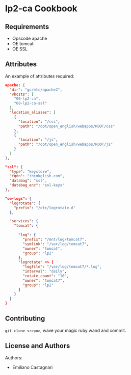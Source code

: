 lp2-ca Cookbook
===============

Requirements
------------

  * Opscode apache
  * OE tomcat
  * OE SSL

Attributes
----------

An example of attributes required:

```json
apache: {
  "dir": "gc/etc/apache2",
  "vhosts": [ 
    "00-lp2-ca",
    "00-lp2-ca-ssl"
  ],
  "location_aliases": [
    { 
      "location": "/css",
      "path": "/opt/open_english/webapps/ROOT/css"
    },
    { 
      "location": "/js",
      "path": "/opt/open_english/webapps/ROOT/js"
    }
  ]
},

"ssl": {
  "type": "keystore",
  "fqdn": "thinkglish.com",
  "databag": "ssl",
  "databag_enc": "ssl-keys"
},

"oe-logs": {
  "logrotate": {
    "prefix": "/etc/logrotate.d"
  },

  "services": {
    "tomcat": {
        
      "log": {
        "prefix": "/mnt/log/tomcat7",
        "symlink": "/var/log/tomcat7",
        "owner": "tomcat",
        "group": "lp2"
      },
      "logrotate" => {
        "logfile": "/var/log/tomcat7/*.log",
        "interval": "daily",
        "rotate_count": "10",
        "owner": "tomcat7",
        "group": "lp2"
      }
    }
  }
}
```

Contributing
------------

`git clone <repo>`, wave your magic ruby wand and commit. 

License and Authors
-------------------
Authors:
  * Emiliano Castagnari

